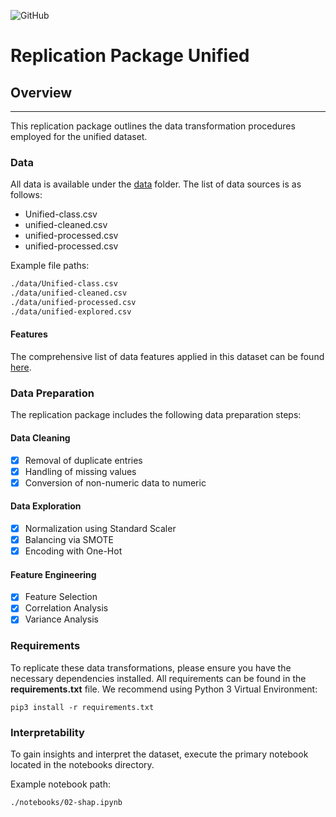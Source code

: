 ![GitHub](https://img.shields.io/github/license/gesteves91/replication-package-unified%20)

# Replication Package Unified

## Overview
-------

This replication package outlines the data transformation procedures employed for the unified dataset.

### Data

All data is available under the [data](https://github.com/anonymous-replication/replication-package-unified/tree/main/data) folder. The list of data sources is as follows:

- Unified-class.csv
- unified-cleaned.csv
- unified-processed.csv
- unified-processed.csv

Example file paths:

```bash
./data/Unified-class.csv
./data/unified-cleaned.csv
./data/unified-processed.csv
./data/unified-explored.csv
```

#### Features

The comprehensive list of data features applied in this dataset can be found [here](https://github.com/anonymous-replication/replication-package-unified/blob/main/features/features.md).

### Data Preparation

The replication package includes the following data preparation steps:

#### Data Cleaning

- [x] Removal of duplicate entries
- [x] Handling of missing values
- [x] Conversion of non-numeric data to numeric

#### Data Exploration

- [x] Normalization using Standard Scaler
- [x] Balancing via SMOTE
- [x] Encoding with One-Hot

#### Feature Engineering

- [x] Feature Selection
- [x] Correlation Analysis
- [x] Variance Analysis

### Requirements

To replicate these data transformations, please ensure you have the necessary dependencies installed. All requirements can be found in the **requirements.txt** file. We recommend using Python 3 Virtual Environment:

```
pip3 install -r requirements.txt
```

### Interpretability

To gain insights and interpret the dataset, execute the primary notebook located in the notebooks directory.

Example notebook path:

```bash
./notebooks/02-shap.ipynb
```

